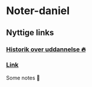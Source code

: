 # Noter-daniel

## Nyttige links

### [Historik over uddannelse :fire:](https://github.com/StewyEarth/noter-daniel/blob/master/historik.md)
### [Link]()

Some notes :100:
